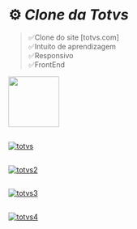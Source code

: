 # ⚙️ *Clone da Totvs*
>✅Clone do site [totvs.com] <br>
>✅Intuito de aprendizagem <br>
>✅Responsivo <br>
>✅FrontEnd

<div>
  <img height="100em" src="https://github-readme-stats.vercel.app/api/pin/?username=fabioVitorio&repo=clone_totvs"/>
  <a href="https://github.com/fabioVitorio">
</div>
  
##
![totvs](https://user-images.githubusercontent.com/109548564/196009432-5d42c84d-efec-44e0-a1e9-d343dc1a5056.PNG)
##
![totvs2](https://user-images.githubusercontent.com/109548564/196009434-5dce44b4-a06f-4f4c-a422-8e3c2ac34a81.PNG)
##
![totvs3](https://user-images.githubusercontent.com/109548564/196009436-44500336-5ace-4d84-9648-5c0866cdff37.PNG)
##
![totvs4](https://user-images.githubusercontent.com/109548564/196009438-705a41c4-729d-4925-b092-b9d6a8fdfb4b.PNG)
